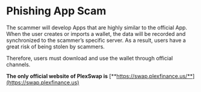 # Phishing App Scam

The scammer will develop Apps that are highly similar to the official App. When the user creates or imports a wallet, the data will be recorded and synchronized to the scammer’s specific server. As a result, users have a great risk of being stolen by scammers.

Therefore, users must download and use the wallet through official channels.&#x20;

**The only official website of PlexSwap is** [**https://swap.plexfinance.us/**](https://swap.plexfinance.us)
